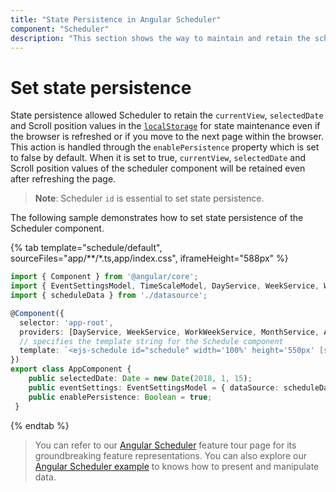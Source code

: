 ```yaml
---
title: "State Persistence in Angular Scheduler"
component: "Scheduler"
description: "This section shows the way to maintain and retain the scheduler component states even after refreshing the page."
---
```


# Set state persistence

State persistence allowed Scheduler to retain the `currentView`, `selectedDate` and Scroll position values in the [`localStorage`](https://www.w3schools.com/html/html5_webstorage.asp#) for state maintenance even if the browser is refreshed or if you move to the next page within the browser. This action is handled through the `enablePersistence` property which is set to false by default. When it is set to true, `currentView`, `selectedDate` and Scroll position values of the scheduler component will be retained even after refreshing the page.

> **Note**: Scheduler `id` is essential to set state persistence.

The following sample demonstrates how to set state persistence of the Scheduler component.

{% tab template="schedule/default", sourceFiles="app/**/*.ts,app/index.css", iframeHeight="588px" %}

```typescript
import { Component } from '@angular/core';
import { EventSettingsModel, TimeScaleModel, DayService, WeekService, WorkWeekService, MonthService, AgendaService } from '@syncfusion/ej2-angular-schedule';
import { scheduleData } from './datasource';

@Component({
  selector: 'app-root',
  providers: [DayService, WeekService, WorkWeekService, MonthService, AgendaService],
  // specifies the template string for the Schedule component
  template: `<ejs-schedule id="schedule" width='100%' height='550px' [selectedDate]="selectedDate" [eventSettings]="eventSettings" [enablePersistence]="enablePersistence"> </ejs-schedule>`
})
export class AppComponent {
    public selectedDate: Date = new Date(2018, 1, 15);
    public eventSettings: EventSettingsModel = { dataSource: scheduleData };
    public enablePersistence: Boolean = true;
 }
```

{% endtab %}

> You can refer to our [Angular Scheduler](https://www.syncfusion.com/angular-ui-components/angular-scheduler) feature tour page for its groundbreaking feature representations. You can also explore our [Angular Scheduler example](https://ej2.syncfusion.com/angular/demos/#/material/schedule/overview) to knows how to present and manipulate data.
